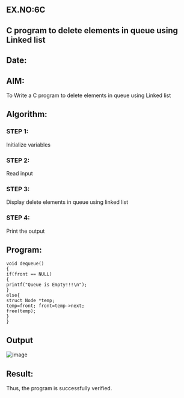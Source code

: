 ## EX.NO:6C
##  C program to delete elements in queue using Linked list
## Date:
## AIM:
To Write a C program to delete elements in queue using Linked list
## Algorithm:
### STEP 1:
Initialize variables
### STEP 2:
Read input
### STEP 3:
Display delete elements in queue using linked list
### STEP 4:
Print the output
## Program:
``` 
void dequeue()
{
if(front == NULL)
{
printf("Queue is Empty!!!\n");
}
else{
struct Node *temp; 
temp=front; front=temp->next;
free(temp);
}
}
```
## Output
![image](https://github.com/Yogabharathi3/1/assets/118899387/616c34e4-d7a9-4d9a-823a-3fd73a6b5e2d)

## Result:
Thus, the program is successfully verified.
